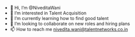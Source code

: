 - 👋 Hi, I’m @NiveditaWani
- 👀 I’m interested in Talent Acquisition
- 🌱 I’m currently learning how to find good talent
- 💞️ I’m looking to collaborate on new roles and hiring plans
- 📫 How to reach me nivedita.wani@talentnetworks.co.in

<!---
NiveditaWani/NiveditaWani is a ✨ special ✨ repository because its `README.md` (this file) appears on your GitHub profile.
You can click the Preview link to take a look at your changes.
--->
